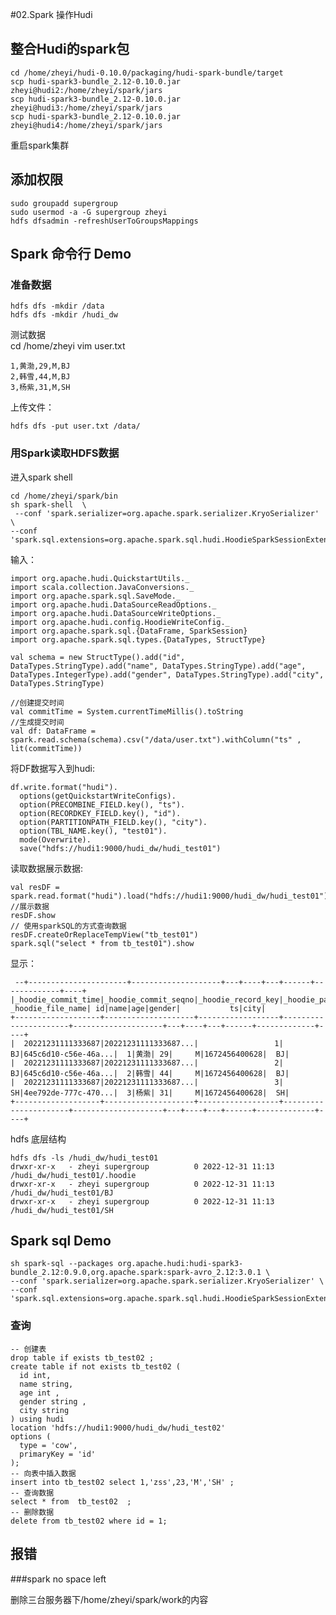 #02.Spark 操作Hudi

## 整合Hudi的spark包

	cd /home/zheyi/hudi-0.10.0/packaging/hudi-spark-bundle/target	
	scp hudi-spark3-bundle_2.12-0.10.0.jar zheyi@hudi2:/home/zheyi/spark/jars
	scp hudi-spark3-bundle_2.12-0.10.0.jar zheyi@hudi3:/home/zheyi/spark/jars
	scp hudi-spark3-bundle_2.12-0.10.0.jar zheyi@hudi4:/home/zheyi/spark/jars

重启spark集群	

## 添加权限

	sudo groupadd supergroup
	sudo usermod -a -G supergroup zheyi
	hdfs dfsadmin -refreshUserToGroupsMappings

	
## Spark 命令行 Demo

### 准备数据

	hdfs dfs -mkdir /data
	hdfs dfs -mkdir /hudi_dw

测试数据	
	cd /home/zheyi
	vim user.txt

	1,黄渤,29,M,BJ
	2,韩雪,44,M,BJ
	3,杨紫,31,M,SH

上传文件：

	hdfs dfs -put user.txt /data/

### 用Spark读取HDFS数据

进入spark shell

	cd /home/zheyi/spark/bin
	sh spark-shell  \
	 --conf 'spark.serializer=org.apache.spark.serializer.KryoSerializer' \
    --conf 'spark.sql.extensions=org.apache.spark.sql.hudi.HoodieSparkSessionExtension'

输入：

	import org.apache.hudi.QuickstartUtils._
	import scala.collection.JavaConversions._
	import org.apache.spark.sql.SaveMode._
	import org.apache.hudi.DataSourceReadOptions._
	import org.apache.hudi.DataSourceWriteOptions._
	import org.apache.hudi.config.HoodieWriteConfig._
	import org.apache.spark.sql.{DataFrame, SparkSession}
	import org.apache.spark.sql.types.{DataTypes, StructType}
	
	val schema = new StructType().add("id", DataTypes.StringType).add("name", DataTypes.StringType).add("age", DataTypes.IntegerType).add("gender", DataTypes.StringType).add("city", DataTypes.StringType)
	
	//创建提交时间
	val commitTime = System.currentTimeMillis().toString 
	//生成提交时间
	val df: DataFrame = spark.read.schema(schema).csv("/data/user.txt").withColumn("ts" , lit(commitTime))


将DF数据写入到hudi:

	df.write.format("hudi").
	  options(getQuickstartWriteConfigs).
	  option(PRECOMBINE_FIELD.key(), "ts").
	  option(RECORDKEY_FIELD.key(), "id").
	  option(PARTITIONPATH_FIELD.key(), "city").
	  option(TBL_NAME.key(), "test01").
	  mode(Overwrite).
	  save("hdfs://hudi1:9000/hudi_dw/hudi_test01")

读取数据展示数据:

	val resDF = spark.read.format("hudi").load("hdfs://hudi1:9000/hudi_dw/hudi_test01")
	//展示数据
	resDF.show
	// 使用sparkSQL的方式查询数据 
	resDF.createOrReplaceTempView("tb_test01")
	spark.sql("select * from tb_test01").show

 
 显示：
 
	 --+----------------------+--------------------+---+----+---+------+-------------+----+
	|_hoodie_commit_time|_hoodie_commit_seqno|_hoodie_record_key|_hoodie_partition_path|   _hoodie_file_name| id|name|age|gender|           ts|city|
	+-------------------+--------------------+------------------+----------------------+--------------------+---+----+---+------+-------------+----+
	|  20221231111333687|20221231111333687...|                 1|                    BJ|645c6d10-c56e-46a...|  1|黄渤| 29|     M|1672456400628|  BJ|
	|  20221231111333687|20221231111333687...|                 2|                    BJ|645c6d10-c56e-46a...|  2|韩雪| 44|     M|1672456400628|  BJ|
	|  20221231111333687|20221231111333687...|                 3|                    SH|4ee792de-777c-470...|  3|杨紫| 31|     M|1672456400628|  SH|
	+-------------------+--------------------+------------------+----------------------+--------------------+---+----+---+------+-------------+----+
	
hdfs 底层结构

	hdfs dfs -ls /hudi_dw/hudi_test01	
	drwxr-xr-x   - zheyi supergroup          0 2022-12-31 11:13 /hudi_dw/hudi_test01/.hoodie
	drwxr-xr-x   - zheyi supergroup          0 2022-12-31 11:13 /hudi_dw/hudi_test01/BJ
	drwxr-xr-x   - zheyi supergroup          0 2022-12-31 11:13 /hudi_dw/hudi_test01/SH
	

## Spark sql Demo

	sh spark-sql --packages org.apache.hudi:hudi-spark3-bundle_2.12:0.9.0,org.apache.spark:spark-avro_2.12:3.0.1 \
	--conf 'spark.serializer=org.apache.spark.serializer.KryoSerializer' \
	--conf 'spark.sql.extensions=org.apache.spark.sql.hudi.HoodieSparkSessionExtension'

### 查询

	-- 创建表
	drop table if exists tb_test02 ;
	create table if not exists tb_test02 (
	  id int, 
	  name string, 
	  age int ,
	  gender string ,
	  city string
	) using hudi
	location 'hdfs://hudi1:9000/hudi_dw/hudi_test02'
	options (
	  type = 'cow',
	  primaryKey = 'id'
	);
	-- 向表中插入数据
	insert into tb_test02 select 1,'zss',23,'M','SH' ;
	-- 查询数据 
	select * from  tb_test02  ;
	-- 删除数据 
	delete from tb_test02 where id = 1; 



## 报错

###spark no space left 

删除三台服务器下/home/zheyi/spark/work的内容